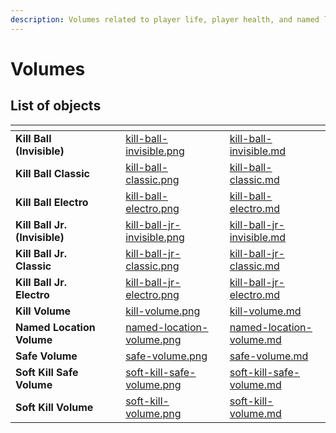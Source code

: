 ```yaml
---
description: Volumes related to player life, player health, and named locations in maps.
---
```

# Volumes

## List of objects

<!-- * [Kill Ball (Invisible)](kill-ball-invisible.md)
* [Kill Ball Classic](kill-ball-classic.md)
* [Kill Ball Electro](kill-ball-electro.md)
* [Kill Ball Jr (Invisible)](kill-ball-jr-invisible.md)
* [Kill Ball Jr Classic](kill-ball-jr-classic.md)
* [Kill Ball Jr Electro](kill-ball-jr-electro.md)
* [Kill Volume](kill-volume.md)
* [Named Location Volume](named-location-volume.md)
* [Safe Volume](safe-volume.md)
* [Soft Kill Safe Volume](soft-kill-safe-volume.md)
* [Soft Kill Volume](soft-kill-volume.md) -->

<table data-view="cards">
<thead>
    <tr>
        <th></th>
        <th></th>
        <th></th>
        <th data-hidden data-card-cover data-type="files"></th>
        <th data-hidden data-card-target data-type="content-ref"></th>
    </tr>
</thead>
<tbody>
    <tr>
        <td><strong>Kill Ball (Invisible)</strong></td>
        <td></td>
        <td></td>
        <td><a href="../../../.gitbook/assets/images/objects/gameplay/volumes/kill-ball-invisible.png">kill-ball-invisible.png</a></td>
        <td><a href="kill-ball-invisible.md">kill-ball-invisible.md</a></td>
    </tr>
    <tr>
        <td><strong>Kill Ball Classic</strong></td>
        <td></td>
        <td></td>
        <td><a href="../../../.gitbook/assets/images/objects/gameplay/volumes/kill-ball-classic.png">kill-ball-classic.png</a></td>
        <td><a href="kill-ball-classic.md">kill-ball-classic.md</a></td>
    </tr>
    <tr>
        <td><strong>Kill Ball Electro</strong></td>
        <td></td>
        <td></td>
        <td><a href="../../../.gitbook/assets/images/objects/gameplay/volumes/kill-ball-electro.png">kill-ball-electro.png</a></td>
        <td><a href="kill-ball-electro.md">kill-ball-electro.md</a></td>
    </tr>
    <tr>
        <td><strong>Kill Ball Jr. (Invisible)</strong></td>
        <td></td>
        <td></td>
        <td><a href="../../../.gitbook/assets/images/objects/gameplay/volumes/kill-ball-jr-invisible.png">kill-ball-jr-invisible.png</a></td>
        <td><a href="kill-ball-jr-invisible.md">kill-ball-jr-invisible.md</a></td>
    </tr>
    <tr>
        <td><strong>Kill Ball Jr. Classic</strong></td>
        <td></td>
        <td></td>
        <td><a href="../../../.gitbook/assets/images/objects/gameplay/volumes/kill-ball-jr-classic.png">kill-ball-jr-classic.png</a></td>
        <td><a href="kill-ball-jr-classic.md">kill-ball-jr-classic.md</a></td>
    </tr>
    <tr>
        <td><strong>Kill Ball Jr. Electro</strong></td>
        <td></td>
        <td></td>
        <td><a href="../../../.gitbook/assets/images/objects/gameplay/volumes/kill-ball-jr-electro.png">kill-ball-jr-electro.png</a></td>
        <td><a href="kill-ball-jr-electro.md">kill-ball-jr-electro.md</a></td>
    </tr>
    <tr>
        <td><strong>Kill Volume</strong></td>
        <td></td>
        <td></td>
        <td><a href="../../../.gitbook/assets/images/objects/gameplay/volumes/kill-volume.png">kill-volume.png</a></td>
        <td><a href="kill-volume.md">kill-volume.md</a></td>
    </tr>
    <tr>
        <td><strong>Named Location Volume</strong></td>
        <td></td>
        <td></td>
        <td><a href="../../../.gitbook/assets/images/objects/gameplay/volumes/named-location-volume.png">named-location-volume.png</a></td>
        <td><a href="named-location-volume.md">named-location-volume.md</a></td>
    </tr>
    <tr>
        <td><strong>Safe Volume</strong></td>
        <td></td>
        <td></td>
        <td><a href="../../../.gitbook/assets/images/objects/gameplay/volumes/safe-volume.png">safe-volume.png</a></td>
        <td><a href="safe-volume.md">safe-volume.md</a></td>
    </tr>
    <tr>
        <td><strong>Soft Kill Safe Volume</strong></td>
        <td></td>
        <td></td>
        <td><a href="../../../.gitbook/assets/images/objects/gameplay/volumes/soft-kill-safe-volume.png">soft-kill-safe-volume.png</a></td>
        <td><a href="soft-kill-safe-volume.md">soft-kill-safe-volume.md</a></td>
    </tr>
    <tr>
        <td><strong>Soft Kill Volume</strong></td>
        <td></td>
        <td></td>
        <td><a href="../../../.gitbook/assets/images/objects/gameplay/volumes/soft-kill-volume.png">soft-kill-volume.png</a></td>
        <td><a href="soft-kill-volume.md">soft-kill-volume.md</a></td>
    </tr>
</tbody>
